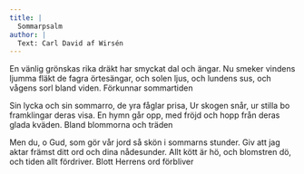 ```yaml
---
title: |
  Sommarpsalm
author: |
  Text: Carl David af Wirsén
---
```

En vänlig grönskas rika dräkt
har smyckat dal och ängar.
Nu smeker vindens ljumma fläkt
de fagra örtesängar,
och solen ljus, och lundens sus,
och vågens sorl bland viden.
Förkunnar sommartiden

Sin lycka och sin sommarro,
de yra fåglar prisa,
Ur skogen snår, ur stilla bo
framklingar deras visa.
En hymn går opp, med fröjd och hopp
från deras glada kväden.
Bland blommorna och träden

Men du, o Gud, som gör vår jord
så skön i sommarns stunder.
Giv att jag aktar främst ditt ord
och dina nådesunder.
Allt kött är hö, och blomstren dö,
och tiden allt fördriver.
Blott Herrens ord förbliver